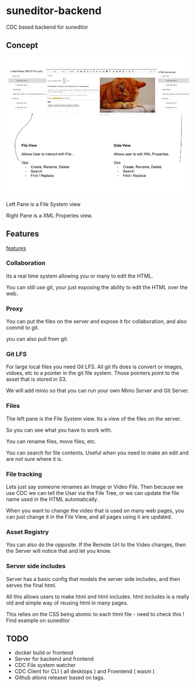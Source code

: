 # suneditor-backend

CDC based backend for suneditor

## Concept

![alt text](https://raw.githubusercontent.com/gedw99/suneditor-backend/main/concept-01.jpg)


Left Pane is a File System view

Right Pane is a XML Properies view.

## Features

[features](features.md)


### Collaboration

Its a real time system allowing you or many to edit the HTML.

You can still use git, your just exposing the ability to edit the HTML over the web.

### Proxy

You can put the files on the server and expose it for collaboration, and also commit to git.

you can also pull from git.

### Git LFS

For large local files you need Git LFS. All git lfs does is convert or images, vidoes, etc to a pointer in the git file system. Those pointers point to the asset that is stored in S3.

We will add minio so that you can run your own Minio Server and Git Server.

### Files

The left pane is the File System view.  Its a view of the files on the server.

So you can see what you have to work with.

You can rename files, move files, etc. 

You can search for file contents. Useful when you need to make an edit and are not sure where it is. 

### File tracking

Lets just say someone renames an Image or Video File. Then because we use CDC we can tell the User via the File Tree, or we can update the file name used in the HTML automatically.

When you want to change the video that is used on many web pages, you can just change it in the File View, and all pages using it are updated.

### Asset Registry

You can also do the opposite. If the Remote Url to the Video changes, then the Server will notice that and let you know. 

### Server side includes 

Server has a basic config that models the server side includes, and then serves the final html.

All this allows users to make html and html includes.  html includes is a really old and simple way of reusing html in many pages.

This relies on the CSS being atomic to each html file - need to check this ! Find example on suneditor


## TODO

- docker build or frontend
- Server for backend and frontend
- CDC File system watcher
- CDC Client for CLI ( all desktops ) and Froentend ( wasm )
- Github ations releaser based on tags.
